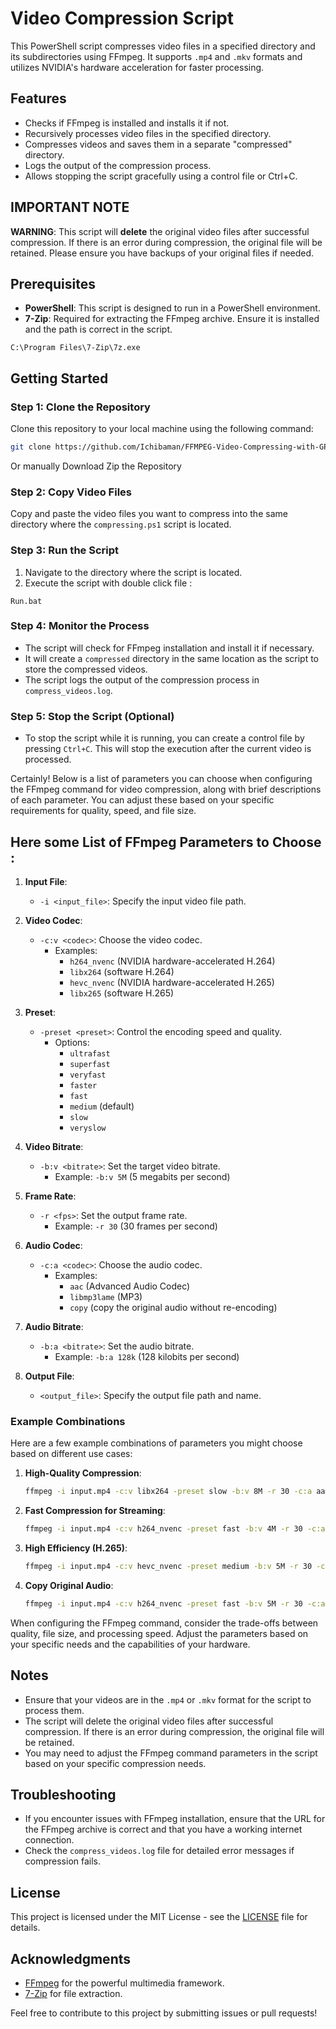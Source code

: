 # Video Compression Script

This PowerShell script compresses video files in a specified directory and its subdirectories using FFmpeg. It supports `.mp4` and `.mkv` formats and utilizes NVIDIA's hardware acceleration for faster processing.

## Features

- Checks if FFmpeg is installed and installs it if not.
- Recursively processes video files in the specified directory.
- Compresses videos and saves them in a separate "compressed" directory.
- Logs the output of the compression process.
- Allows stopping the script gracefully using a control file or Ctrl+C.

## IMPORTANT NOTE
**WARNING**: This script will **delete** the original video files after successful compression. If there is an error during compression, the original file will be retained. Please ensure you have backups of your original files if needed.

## Prerequisites

- **PowerShell**: This script is designed to run in a PowerShell environment.
- **7-Zip**: Required for extracting the FFmpeg archive. Ensure it is installed and the path is correct in the script. 
```
C:\Program Files\7-Zip\7z.exe
```

## Getting Started

### Step 1: Clone the Repository

Clone this repository to your local machine using the following command:

```bash
git clone https://github.com/Ichibaman/FFMPEG-Video-Compressing-with-GPU.git
```
Or manually Download Zip the Repository

### Step 2: Copy Video Files

Copy and paste the video files you want to compress into the same directory where the `compressing.ps1` script is located. 

### Step 3: Run the Script

1. Navigate to the directory where the script is located.
2. Execute the script with double click file :
```
Run.bat
```
### Step 4: Monitor the Process

- The script will check for FFmpeg installation and install it if necessary.
- It will create a `compressed` directory in the same location as the script to store the compressed videos.
- The script logs the output of the compression process in `compress_videos.log`.

### Step 5: Stop the Script (Optional)

- To stop the script while it is running, you can create a control file by pressing `Ctrl+C`. This will stop the execution after the current video is processed.

Certainly! Below is a list of parameters you can choose when configuring the FFmpeg command for video compression, along with brief descriptions of each parameter. You can adjust these based on your specific requirements for quality, speed, and file size.

## Here some List of FFmpeg Parameters to Choose :

1. **Input File**:
   - `-i <input_file>`: Specify the input video file path.

2. **Video Codec**:
   - `-c:v <codec>`: Choose the video codec.
     - Examples: 
       - `h264_nvenc` (NVIDIA hardware-accelerated H.264)
       - `libx264` (software H.264)
       - `hevc_nvenc` (NVIDIA hardware-accelerated H.265)
       - `libx265` (software H.265)

3. **Preset**:
   - `-preset <preset>`: Control the encoding speed and quality.
     - Options: 
       - `ultrafast`
       - `superfast`
       - `veryfast`
       - `faster`
       - `fast`
       - `medium` (default)
       - `slow`
       - `veryslow`

4. **Video Bitrate**:
   - `-b:v <bitrate>`: Set the target video bitrate.
     - Example: `-b:v 5M` (5 megabits per second)

5. **Frame Rate**:
   - `-r <fps>`: Set the output frame rate.
     - Example: `-r 30` (30 frames per second)

6. **Audio Codec**:
   - `-c:a <codec>`: Choose the audio codec.
     - Examples:
       - `aac` (Advanced Audio Codec)
       - `libmp3lame` (MP3)
       - `copy` (copy the original audio without re-encoding)

7. **Audio Bitrate**:
   - `-b:a <bitrate>`: Set the audio bitrate.
     - Example: `-b:a 128k` (128 kilobits per second)

8. **Output File**:
   - `<output_file>`: Specify the output file path and name.

### Example Combinations

Here are a few example combinations of parameters you might choose based on different use cases:

1. **High-Quality Compression**:
   ```bash
   ffmpeg -i input.mp4 -c:v libx264 -preset slow -b:v 8M -r 30 -c:a aac -b:a 192k output.mp4
   ```

2. **Fast Compression for Streaming**:
   ```bash
   ffmpeg -i input.mp4 -c:v h264_nvenc -preset fast -b:v 4M -r 30 -c:a aac -b:a 128k output.mp4
   ```

3. **High Efficiency (H.265)**:
   ```bash
   ffmpeg -i input.mp4 -c:v hevc_nvenc -preset medium -b:v 5M -r 30 -c:a aac -b:a 128k output.mp4
   ```

4. **Copy Original Audio**:
   ```bash
   ffmpeg -i input.mp4 -c:v h264_nvenc -preset fast -b:v 5M -r 30 -c:a copy output.mp4
   ```

When configuring the FFmpeg command, consider the trade-offs between quality, file size, and processing speed. Adjust the parameters based on your specific needs and the capabilities of your hardware.

## Notes

- Ensure that your videos are in the `.mp4` or `.mkv` format for the script to process them.
- The script will delete the original video files after successful compression. If there is an error during compression, the original file will be retained.
- You may need to adjust the FFmpeg command parameters in the script based on your specific compression needs.
## Troubleshooting

- If you encounter issues with FFmpeg installation, ensure that the URL for the FFmpeg archive is correct and that you have a working internet connection.
- Check the `compress_videos.log` file for detailed error messages if compression fails.

## License

This project is licensed under the MIT License - see the [LICENSE](LICENSE) file for details.

## Acknowledgments

- [FFmpeg](https://ffmpeg.org/) for the powerful multimedia framework.
- [7-Zip](https://www.7-zip.org/) for file extraction.

Feel free to contribute to this project by submitting issues or pull requests!
